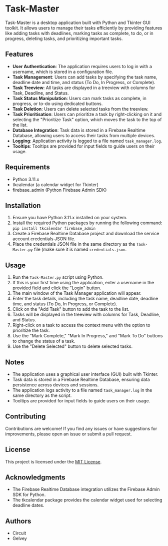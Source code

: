 # Task-Master

Task-Master is a desktop application built with Python and Tkinter GUI toolkit. It allows users to manage their tasks efficiently by providing features like adding tasks with deadlines, marking tasks as complete, to do, or in progress, deleting tasks, and prioritizing important tasks.

## Features

- **User Authentication**: The application requires users to log in with a username, which is stored in a configuration file.
- **Task Management**: Users can add tasks by specifying the task name, deadline date and time, and status (To Do, In Progress, or Complete).
- **Task Treeview**: All tasks are displayed in a treeview with columns for Task, Deadline, and Status.
- **Task Status Manipulation**: Users can mark tasks as complete, in progress, or to-do using dedicated buttons.
- **Task Deletion**: Users can delete selected tasks from the treeview.
- **Task Prioritisation**: Users can prioritize a task by right-clicking on it and selecting the "Prioritize Task" option, which moves the task to the top of the list.
- **Database Integration**: Task data is stored in a Firebase Realtime Database, allowing users to access their tasks from multiple devices.
- **Logging**: Application activity is logged to a file named `task_manager.log`.
- **Tooltips**: Tooltips are provided for input fields to guide users on their usage.

## Requirements

- Python 3.11.x
- tkcalendar (a calendar widget for Tkinter)
- firebase_admin (Python Firebase Admin SDK)

## Installation

1. Ensure you have Python 3.11.x installed on your system.
2. Install the required Python packages by running the following command: `pip install tkcalendar firebase_admin`
3. Create a Firebase Realtime Database project and download the service account credentials JSON file.
4. Place the credentials JSON file in the same directory as the `Task-Master.py` file (make sure it is named `credentials.json`.

## Usage

1. Run the `Task-Master.py` script using Python.
2. If this is your first time using the application, enter a username in the provided field and click the "Login" button.
3. The main window of the Task Manager application will appear.
4. Enter the task details, including the task name, deadline date, deadline time, and status (To Do, In Progress, or Complete).
5. Click on the "Add Task" button to add the task to the list.
6. Tasks will be displayed in the treeview with columns for Task, Deadline, and Status.
7. Right-click on a task to access the context menu with the option to prioritize the task.
8. Use the "Mark Complete," "Mark In Progress," and "Mark To Do" buttons to change the status of a task.
9. Use the "Delete Selected" button to delete selected tasks.

## Notes

- The application uses a graphical user interface (GUI) built with Tkinter.
- Task data is stored in a Firebase Realtime Database, ensuring data persistence across devices and sessions.
- The application logs activity to a file named `task_manager.log` in the same directory as the script.
- Tooltips are provided for input fields to guide users on their usage.

## Contributing

Contributions are welcome! If you find any issues or have suggestions for improvements, please open an issue or submit a pull request.

## License

This project is licensed under the [MIT License](LICENSE).

## Acknowledgments

- The Firebase Realtime Database integration utilizes the Firebase Admin SDK for Python.
- The tkcalendar package provides the calendar widget used for selecting deadline dates.

## Authors

- Circuit
- Gelvey
